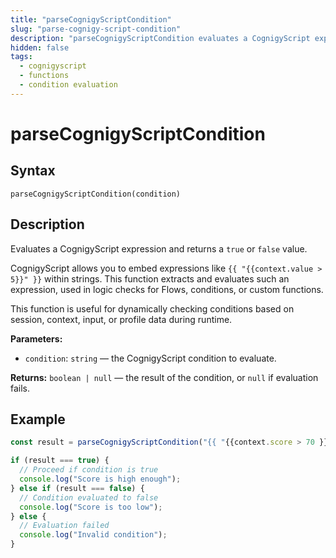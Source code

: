 ```yaml
---
title: "parseCognigyScriptCondition"
slug: "parse-cognigy-script-condition"
description: "parseCognigyScriptCondition evaluates a CognigyScript expression and returns a true or false value."
hidden: false
tags:
  - cognigyscript
  - functions
  - condition evaluation
---
```


# parseCognigyScriptCondition

## Syntax

`parseCognigyScriptCondition(condition)`

## Description 

Evaluates a CognigyScript expression and returns a `true` or `false` value.

CognigyScript allows you to embed expressions like `{{ "{{context.value > 5}}" }}` within strings. This function extracts and evaluates such an expression, used in logic checks for Flows, conditions, or custom functions.

This function is useful for dynamically checking conditions based on session, context, input, or profile data during runtime.

**Parameters:**

- `condition`: `string` — the CognigyScript condition to evaluate.

**Returns:** `boolean | null` — the result of the condition, or `null` if evaluation fails.

## Example

```js
const result = parseCognigyScriptCondition("{{ "{{context.score > 70 }}"}}");

if (result === true) {
  // Proceed if condition is true
  console.log("Score is high enough");
} else if (result === false) {
  // Condition evaluated to false
  console.log("Score is too low");
} else {
  // Evaluation failed
  console.log("Invalid condition");
}
```
